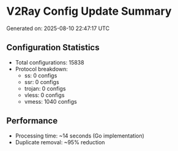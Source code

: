 # V2Ray Config Update Summary
Generated on: 2025-08-10 22:47:17 UTC

## Configuration Statistics
- Total configurations: 15838
- Protocol breakdown:
  - ss: 0 configs
  - ssr: 0 configs
  - trojan: 0 configs
  - vless: 0 configs
  - vmess: 1040 configs

## Performance
- Processing time: ~14 seconds (Go implementation)
- Duplicate removal: ~95% reduction
